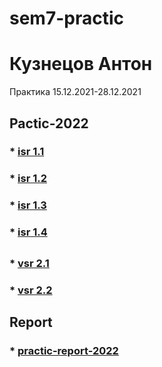 # sem7-practic
# Кузнецов Антон
Практика 15.12.2021-28.12.2021

## Pactic-2022

### * [isr 1.1](/PDF/Kuznetsov%20Anton%2C%20IVT4%2C%20ISR1.1.pdf)

### * [isr 1.2](/PDF/Kuznetsov%20Anton%2C%20IVT4%2C%20ISR1.2.pdf)

### * [isr 1.3](/PDF/Kuznetsov%20Anton%2C%20IVT4%2C%20ISR1.3.pdf)

### * [isr 1.4](/PDF/Kuznetsov%20Anton%2C%20IVT4%2C%20ISR1.4.pdf)

##

### * [vsr 2.1](/PDF/Kuznetsov%20Anton%2C%20IVT4%2C%20VSR2.1.pdf)

### * [vsr 2.2](/PDF/Kuznetsov%20Anton%2C%20IVT4%2C%20VSR2.2.pdf)


## Report
### * [practic-report-2022](/REPORT/)
